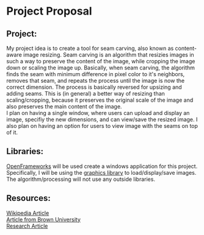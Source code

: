 # Project Proposal
## Project:
My project idea is to create a tool for seam carving, also known as content-aware image resizing. Seam carving is an algorithm that resizies images in such a way to preserve the content of the image, while cropping the image down or scaling the image up.
Basically, when seam carving, the algorithm finds the seam with minimum difference in pixel color to it's neighbors, removes that seam, and repeats the process until the image is now the correct dimension. The process is basically reversed for upsizing and adding seams. This is (in general) a better way of resizing than scaling/cropping, because it preserves the original scale of the image and also preserves the main content of the image.  
I plan on having a single window, where users can upload and display an image, specifiy the new dimensions, and can view/save the resized image. I also plan on having an option for users to view image with the seams on top of it.
## Libraries:
[OpenFrameworks](https://openframeworks.cc/) will be used create a windows application for this project. Specifically, I will be using the [graphics library](https://openframeworks.cc/documentation/graphics/) to load/display/save images. The algorithm/processing will not use any outside libraries.
## Resources:
[Wikipedia Article](https://en.wikipedia.org/wiki/Seam_carving)  
[Article from Brown University](http://cs.brown.edu/courses/cs129/results/proj3/taox/)  
[Research Article](http://www.faculty.idc.ac.il/arik/SCWeb/imret/index.html)
